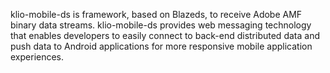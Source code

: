 klio-mobile-ds is framework, based on Blazeds, to receive Adobe AMF binary data streams.
klio-mobile-ds provides web messaging technology that enables developers to easily connect to back-end distributed data and push data to Android applications for more responsive mobile application experiences.